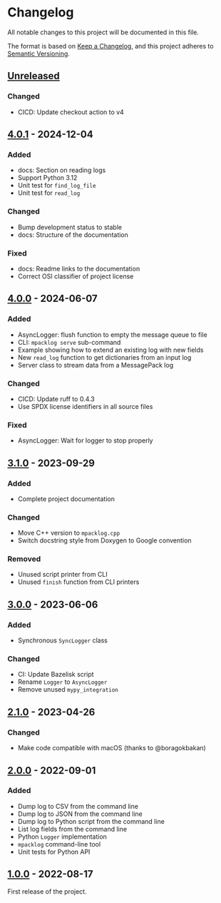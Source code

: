 # Changelog

All notable changes to this project will be documented in this file.

The format is based on [Keep a Changelog](https://keepachangelog.com/en/1.0.0/),
and this project adheres to [Semantic Versioning](https://semver.org/spec/v2.0.0.html).

## [Unreleased]

### Changed

- CICD: Update checkout action to v4

## [4.0.1] - 2024-12-04

### Added

- docs: Section on reading logs
- Support Python 3.12
- Unit test for `find_log_file`
- Unit test for `read_log`

### Changed

- Bump development status to stable
- docs: Structure of the documentation

### Fixed

- docs: Readme links to the documentation
- Correct OSI classifier of project license

## [4.0.0] - 2024-06-07

### Added

- AsyncLogger: flush function to empty the message queue to file
- CLI: ``mpacklog serve`` sub-command
- Example showing how to extend an existing log with new fields
- New ``read_log`` function to get dictionaries from an input log
- Server class to stream data from a MessagePack log

### Changed

- CICD: Update ruff to 0.4.3
- Use SPDX license identifiers in all source files

### Fixed

- AsyncLogger: Wait for logger to stop properly

## [3.1.0] - 2023-09-29

### Added

- Complete project documentation

### Changed

- Move C++ version to ``mpacklog.cpp``
- Switch docstring style from Doxygen to Google convention

### Removed

- Unused script printer from CLI
- Unused `finish` function from CLI printers

## [3.0.0] - 2023-06-06

### Added

- Synchronous ``SyncLogger`` class

### Changed

- CI: Update Bazelisk script
- Rename ``Logger`` to ``AsyncLogger``
- Remove unused ``mypy_integration``

## [2.1.0] - 2023-04-26

### Changed

- Make code compatible with macOS (thanks to @boragokbakan)

## [2.0.0] - 2022-09-01

### Added

- Dump log to CSV from the command line
- Dump log to JSON from the command line
- Dump log to Python script from the command line
- List log fields from the command line
- Python `Logger` implementation
- `mpacklog` command-line tool
- Unit tests for Python API

## [1.0.0] - 2022-08-17

First release of the project.

[unreleased]: https://github.com/stephane-caron/mpacklog.py/compare/v4.0.1...HEAD
[4.0.1]: https://github.com/stephane-caron/mpacklog.py/compare/v4.0.0...v4.0.1
[4.0.0]: https://github.com/stephane-caron/mpacklog.py/compare/v3.1.0...v4.0.0
[3.1.0]: https://github.com/stephane-caron/mpacklog.py/compare/v3.0.0...v3.1.0
[3.0.0]: https://github.com/stephane-caron/mpacklog.py/compare/v2.1.0...v3.0.0
[2.1.0]: https://github.com/stephane-caron/mpacklog.py/compare/v2.0.1...v2.1.0
[2.0.0]: https://github.com/stephane-caron/mpacklog.py/compare/v1.0.0...v2.0.0
[1.0.0]: https://github.com/stephane-caron/mpacklog.py/releases/tag/v1.0.0

